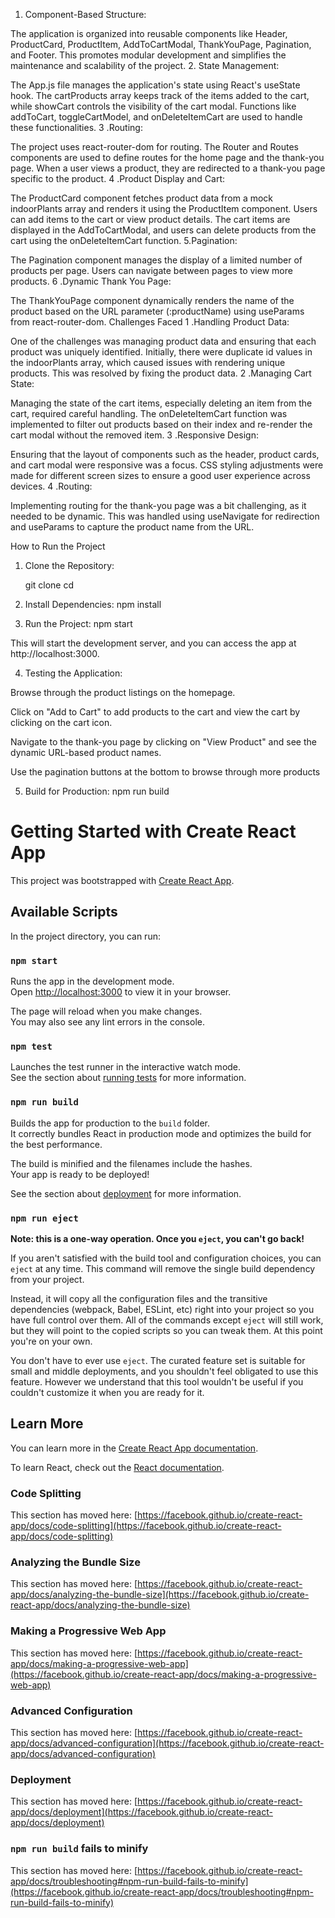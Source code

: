 1. Component-Based Structure:

The application is organized into reusable components like Header, ProductCard, ProductItem, AddToCartModal, ThankYouPage, Pagination, and Footer. This promotes modular development and simplifies the maintenance and scalability of the project.
2. State Management:

The App.js file manages the application's state using React's useState hook. The cartProducts array keeps track of the items added to the cart, while showCart controls the visibility of the cart modal. Functions like addToCart, toggleCartModel, and onDeleteItemCart are used to handle these functionalities.
3 .Routing:

The project uses react-router-dom for routing. The Router and Routes components are used to define routes for the home page and the thank-you page. When a user views a product, they are redirected to a thank-you page specific to the product.
4 .Product Display and Cart:

The ProductCard component fetches product data from a mock indoorPlants array and renders it using the ProductItem component. Users can add items to the cart or view product details.
The cart items are displayed in the AddToCartModal, and users can delete products from the cart using the onDeleteItemCart function.
5.Pagination:

The Pagination component manages the display of a limited number of products per page. Users can navigate between pages to view more products.
6 .Dynamic Thank You Page:

The ThankYouPage component dynamically renders the name of the product based on the URL parameter (:productName) using useParams from react-router-dom.
Challenges Faced
1 .Handling Product Data:

One of the challenges was managing product data and ensuring that each product was uniquely identified. Initially, there were duplicate id values in the indoorPlants array, which caused issues with rendering unique products. This was resolved by fixing the product data.
2 .Managing Cart State:

Managing the state of the cart items, especially deleting an item from the cart, required careful handling. The onDeleteItemCart function was implemented to filter out products based on their index and re-render the cart modal without the removed item.
3 .Responsive Design:

Ensuring that the layout of components such as the header, product cards, and cart modal were responsive was a focus. CSS styling adjustments were made for different screen sizes to ensure a good user experience across devices.
4 .Routing:

Implementing routing for the thank-you page was a bit challenging, as it needed to be dynamic. This was handled using useNavigate for redirection and useParams to capture the product name from the URL.


How to Run the Project 

1. Clone the Repository:

   git clone <repository-url>
   cd <repository-directory>

2. Install Dependencies:
   npm install

3. Run the Project:
   npm start


This will start the development server, and you can access the app at http://localhost:3000. 



4. Testing the Application:

Browse through the product listings on the homepage.

Click on "Add to Cart" to add products to the cart and view the cart by clicking on the cart icon.

Navigate to the thank-you page by clicking on "View Product" and see the dynamic URL-based product names.

Use the pagination buttons at the bottom to browse through more products


5.  Build for Production:
     npm run build


    

























# Getting Started with Create React App

This project was bootstrapped with [Create React App](https://github.com/facebook/create-react-app).

## Available Scripts

In the project directory, you can run:

### `npm start`

Runs the app in the development mode.\
Open [http://localhost:3000](http://localhost:3000) to view it in your browser.

The page will reload when you make changes.\
You may also see any lint errors in the console.

### `npm test`

Launches the test runner in the interactive watch mode.\
See the section about [running tests](https://facebook.github.io/create-react-app/docs/running-tests) for more information.

### `npm run build`

Builds the app for production to the `build` folder.\
It correctly bundles React in production mode and optimizes the build for the best performance.

The build is minified and the filenames include the hashes.\
Your app is ready to be deployed!

See the section about [deployment](https://facebook.github.io/create-react-app/docs/deployment) for more information.

### `npm run eject`

**Note: this is a one-way operation. Once you `eject`, you can't go back!**

If you aren't satisfied with the build tool and configuration choices, you can `eject` at any time. This command will remove the single build dependency from your project.

Instead, it will copy all the configuration files and the transitive dependencies (webpack, Babel, ESLint, etc) right into your project so you have full control over them. All of the commands except `eject` will still work, but they will point to the copied scripts so you can tweak them. At this point you're on your own.

You don't have to ever use `eject`. The curated feature set is suitable for small and middle deployments, and you shouldn't feel obligated to use this feature. However we understand that this tool wouldn't be useful if you couldn't customize it when you are ready for it.

## Learn More

You can learn more in the [Create React App documentation](https://facebook.github.io/create-react-app/docs/getting-started).

To learn React, check out the [React documentation](https://reactjs.org/).

### Code Splitting

This section has moved here: [https://facebook.github.io/create-react-app/docs/code-splitting](https://facebook.github.io/create-react-app/docs/code-splitting)

### Analyzing the Bundle Size

This section has moved here: [https://facebook.github.io/create-react-app/docs/analyzing-the-bundle-size](https://facebook.github.io/create-react-app/docs/analyzing-the-bundle-size)

### Making a Progressive Web App

This section has moved here: [https://facebook.github.io/create-react-app/docs/making-a-progressive-web-app](https://facebook.github.io/create-react-app/docs/making-a-progressive-web-app)

### Advanced Configuration

This section has moved here: [https://facebook.github.io/create-react-app/docs/advanced-configuration](https://facebook.github.io/create-react-app/docs/advanced-configuration)

### Deployment

This section has moved here: [https://facebook.github.io/create-react-app/docs/deployment](https://facebook.github.io/create-react-app/docs/deployment)

### `npm run build` fails to minify

This section has moved here: [https://facebook.github.io/create-react-app/docs/troubleshooting#npm-run-build-fails-to-minify](https://facebook.github.io/create-react-app/docs/troubleshooting#npm-run-build-fails-to-minify) 






